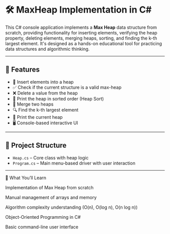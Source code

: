 # 🛠️ MaxHeap Implementation in C#

This C# console application implements a **Max Heap** data structure from scratch, providing functionality for inserting elements, verifying the heap property, deleting elements, merging heaps, sorting, and finding the k-th largest element. It's designed as a hands-on educational tool for practicing data structures and algorithmic thinking.

---

## 🚀 Features

- 🔢 Insert elements into a heap
- ✅ Check if the current structure is a valid max-heap
- ❌ Delete a value from the heap
- 🧮 Print the heap in sorted order (Heap Sort)
- 🔗 Merge two heaps
- 🔍 Find the k-th largest element
- 📃 Print the current heap
- 🖥️ Console-based interactive UI

---

## 📂 Project Structure

- `Heap.cs` – Core class with heap logic
- `Program.cs` – Main menu-based driver with user interaction

---
🧠 What You’ll Learn

Implementation of Max Heap from scratch

Manual management of arrays and memory

Algorithm complexity understanding (O(n), O(log n), O(n log n))

Object-Oriented Programming in C#

Basic command-line user interface
